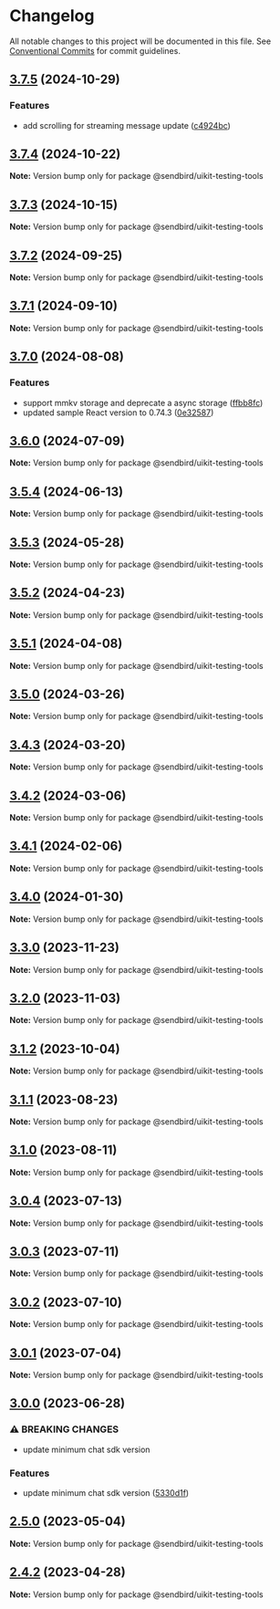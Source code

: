 # Changelog

All notable changes to this project will be documented in this file.
See [Conventional Commits](https://conventionalcommits.org) for commit guidelines.

## [3.7.5](https://github.com/sendbird/sendbird-uikit-react-native/compare/v3.7.4...v3.7.5) (2024-10-29)

### Features

- add scrolling for streaming message update ([c4924bc](https://github.com/sendbird/sendbird-uikit-react-native/commit/c4924bcfacb0279a0b7542fce7d7ca8dda5bcc55))

## [3.7.4](https://github.com/sendbird/sendbird-uikit-react-native/compare/v3.7.3...v3.7.4) (2024-10-22)

**Note:** Version bump only for package @sendbird/uikit-testing-tools

## [3.7.3](https://github.com/sendbird/sendbird-uikit-react-native/compare/v3.7.2...v3.7.3) (2024-10-15)

**Note:** Version bump only for package @sendbird/uikit-testing-tools

## [3.7.2](https://github.com/sendbird/sendbird-uikit-react-native/compare/v3.7.1...v3.7.2) (2024-09-25)

**Note:** Version bump only for package @sendbird/uikit-testing-tools

## [3.7.1](https://github.com/sendbird/sendbird-uikit-react-native/compare/v3.7.0...v3.7.1) (2024-09-10)

**Note:** Version bump only for package @sendbird/uikit-testing-tools

## [3.7.0](https://github.com/sendbird/sendbird-uikit-react-native/compare/v3.6.0...v3.7.0) (2024-08-08)

### Features

- support mmkv storage and deprecate a async storage ([ffbb8fc](https://github.com/sendbird/sendbird-uikit-react-native/commit/ffbb8fcc0434f914355cb28a9d522c6e276a6f7c))
- updated sample React version to 0.74.3 ([0e32587](https://github.com/sendbird/sendbird-uikit-react-native/commit/0e32587b51b07b160c72d393e044fb6532867d1f))

## [3.6.0](https://github.com/sendbird/sendbird-uikit-react-native/compare/v3.5.4...v3.6.0) (2024-07-09)

**Note:** Version bump only for package @sendbird/uikit-testing-tools

## [3.5.4](https://github.com/sendbird/sendbird-uikit-react-native/compare/v3.5.3...v3.5.4) (2024-06-13)

**Note:** Version bump only for package @sendbird/uikit-testing-tools

## [3.5.3](https://github.com/sendbird/sendbird-uikit-react-native/compare/v3.5.2...v3.5.3) (2024-05-28)

**Note:** Version bump only for package @sendbird/uikit-testing-tools

## [3.5.2](https://github.com/sendbird/sendbird-uikit-react-native/compare/v3.5.1...v3.5.2) (2024-04-23)

**Note:** Version bump only for package @sendbird/uikit-testing-tools

## [3.5.1](https://github.com/sendbird/sendbird-uikit-react-native/compare/v3.5.0...v3.5.1) (2024-04-08)

**Note:** Version bump only for package @sendbird/uikit-testing-tools

## [3.5.0](https://github.com/sendbird/sendbird-uikit-react-native/compare/v3.4.3...v3.5.0) (2024-03-26)

**Note:** Version bump only for package @sendbird/uikit-testing-tools

## [3.4.3](https://github.com/sendbird/sendbird-uikit-react-native/compare/v3.4.2...v3.4.3) (2024-03-20)

**Note:** Version bump only for package @sendbird/uikit-testing-tools

## [3.4.2](https://github.com/sendbird/sendbird-uikit-react-native/compare/v3.4.1...v3.4.2) (2024-03-06)

**Note:** Version bump only for package @sendbird/uikit-testing-tools

## [3.4.1](https://github.com/sendbird/sendbird-uikit-react-native/compare/v3.4.0...v3.4.1) (2024-02-06)

**Note:** Version bump only for package @sendbird/uikit-testing-tools

## [3.4.0](https://github.com/sendbird/sendbird-uikit-react-native/compare/v3.3.0...v3.4.0) (2024-01-30)

**Note:** Version bump only for package @sendbird/uikit-testing-tools

## [3.3.0](https://github.com/sendbird/sendbird-uikit-react-native/compare/v3.2.0...v3.3.0) (2023-11-23)

**Note:** Version bump only for package @sendbird/uikit-testing-tools

## [3.2.0](https://github.com/sendbird/sendbird-uikit-react-native/compare/v3.1.2...v3.2.0) (2023-11-03)

**Note:** Version bump only for package @sendbird/uikit-testing-tools

## [3.1.2](https://github.com/sendbird/sendbird-uikit-react-native/compare/v3.1.1...v3.1.2) (2023-10-04)

**Note:** Version bump only for package @sendbird/uikit-testing-tools

## [3.1.1](https://github.com/sendbird/sendbird-uikit-react-native/compare/v3.1.0...v3.1.1) (2023-08-23)

**Note:** Version bump only for package @sendbird/uikit-testing-tools

## [3.1.0](https://github.com/sendbird/sendbird-uikit-react-native/compare/v3.0.4...v3.1.0) (2023-08-11)

**Note:** Version bump only for package @sendbird/uikit-testing-tools

## [3.0.4](https://github.com/sendbird/sendbird-uikit-react-native/compare/v3.0.3...v3.0.4) (2023-07-13)

**Note:** Version bump only for package @sendbird/uikit-testing-tools

## [3.0.3](https://github.com/sendbird/sendbird-uikit-react-native/compare/v3.0.2...v3.0.3) (2023-07-11)

**Note:** Version bump only for package @sendbird/uikit-testing-tools

## [3.0.2](https://github.com/sendbird/sendbird-uikit-react-native/compare/v3.0.1...v3.0.2) (2023-07-10)

**Note:** Version bump only for package @sendbird/uikit-testing-tools

## [3.0.1](https://github.com/sendbird/sendbird-uikit-react-native/compare/v3.0.0...v3.0.1) (2023-07-04)

**Note:** Version bump only for package @sendbird/uikit-testing-tools

## [3.0.0](https://github.com/sendbird/sendbird-uikit-react-native/compare/v2.5.0...v3.0.0) (2023-06-28)

### ⚠ BREAKING CHANGES

- update minimum chat sdk version

### Features

- update minimum chat sdk version ([5330d1f](https://github.com/sendbird/sendbird-uikit-react-native/commit/5330d1fb533a614f7edb1614cc379c842768e4cf))

## [2.5.0](https://github.com/sendbird/sendbird-uikit-react-native/compare/v2.4.2...v2.5.0) (2023-05-04)

**Note:** Version bump only for package @sendbird/uikit-testing-tools

## [2.4.2](https://github.com/sendbird/sendbird-uikit-react-native/compare/v2.4.1...v2.4.2) (2023-04-28)

**Note:** Version bump only for package @sendbird/uikit-testing-tools
